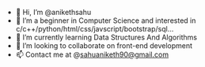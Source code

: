 - 👋 Hi, I’m @anikethsahu
- 👀 I’m a beginner in Computer Science and interested in c/c++/python/html/css/javscript/bootstrap/sql...
- 🌱 I’m currently learning Data Structures And Algorithms
- 💞️ I’m looking to collaborate on front-end development
- 📫 Contact me at @sahuaniketh90@gmail.com

<!---
anikethsahu/anikethsahu is a ✨ special ✨ repository because its `README.md` (this file) appears on your GitHub profile.
You can click the Preview link to take a look at your changes.
--->
